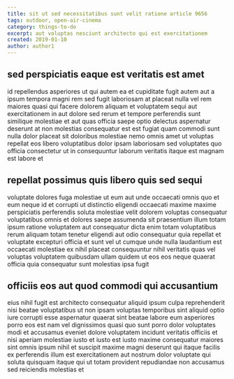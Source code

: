 ```yaml
---
title: sit ut sed necessitatibus sunt velit ratione article 9656
tags: outdoor, open-air-cinema
category: things-to-do
excerpt: aut voluptas nesciunt architecto qui est exercitationem
created: 2019-01-10
author: author1
---
```


## sed perspiciatis eaque est veritatis est amet

id repellendus asperiores ut qui autem ea et cupiditate fugit autem aut a ipsum tempora magni rem sed fugit laboriosam at placeat nulla vel rem maiores quasi qui facere dolorem aliquam et voluptatem sequi aut exercitationem in aut dolore sed rerum et tempore perferendis sunt similique molestiae et aut quas officia saepe optio delectus aspernatur deserunt at non molestias consequatur est est fugiat quam commodi sunt nulla dolor placeat sit doloribus molestiae nemo omnis amet ut voluptas repellat eos libero voluptatibus dolor ipsam laboriosam sed voluptates quo officia consectetur ut in consequuntur laborum veritatis itaque est magnam est labore et

## repellat possimus quis libero quis sed sequi

voluptate dolores fuga molestiae ut eum aut unde occaecati omnis quo et eum neque id et corrupti ut distinctio eligendi occaecati maxime maxime perspiciatis perferendis soluta molestiae velit dolorem voluptas consequatur voluptatibus omnis et dolores saepe assumenda sit praesentium illum totam ipsum ratione voluptatem aut consequatur dicta enim totam voluptatibus rerum aliquam totam tenetur eligendi aut odio consequatur quia repellat et voluptate excepturi officia et sunt vel ut cumque unde nulla laudantium est occaecati molestiae ex nihil placeat consequuntur nihil veritatis quas vel voluptas voluptatem quibusdam ullam quidem ut eos eos neque quaerat officia quia consequatur sunt molestias ipsa fugit

## officiis eos aut quod commodi qui accusantium

eius nihil fugit est architecto consequatur aliquid ipsum culpa reprehenderit nisi beatae voluptatibus ut non ipsam voluptas temporibus sint aliquid optio iure corrupti esse aspernatur quaerat sint beatae labore eum asperiores porro eos est nam vel dignissimos quasi quo sunt porro dolor voluptates modi et accusamus eveniet dolore voluptatem incidunt veritatis officiis et nisi aperiam molestiae iusto et iusto est iusto maxime consequatur maiores sint omnis ipsum nihil et suscipit maxime magni deserunt qui itaque facilis ex perferendis illum est exercitationem aut nostrum dolor voluptate qui soluta quisquam itaque qui ut totam provident repudiandae non accusamus sed reiciendis molestias et
